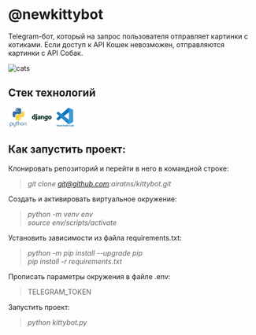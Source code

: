 # @newkittybot

Telegram-бот, который на запрос пользователя отправляет картинки с котиками. Если доступ к API Кошек невозможен, отправляются картинки с API Собак.

<img width="414" alt="cats" src="https://user-images.githubusercontent.com/96816183/182935591-18de4c93-7392-44c3-84d4-1fbb96610f20.png">

## **Стек технологий**

<img src="https://github.com/devicons/devicon/blob/master/icons/python/python-original-wordmark.svg" title="HTML5" alt="HTML" width="40" height="40"/>&nbsp;
<img src="https://github.com/devicons/devicon/blob/master/icons/django/django-plain-wordmark.svg" title="HTML5" alt="HTML" width="40" height="40"/>&nbsp;
<img src="https://github.com/devicons/devicon/blob/master/icons/vscode/vscode-original-wordmark.svg" title="HTML5" alt="HTML" width="40" height="40"/>&nbsp;

## **Как запустить проект:**

Клонировать репозиторий и перейти в него в командной строке:

>*git clone git@github.com:airatns/kittybot.git*

Cоздать и активировать виртуальное окружение:

>*python -m venv env* \
>*source env/scripts/activate*

Установить зависимости из файла requirements.txt:

>*python -m pip install --upgrade pip* \
>*pip install -r requirements.txt*

Прописать параметры окружения в файле .env:

>TELEGRAM_TOKEN

Запустить проект:

>*python kittybot.py*
